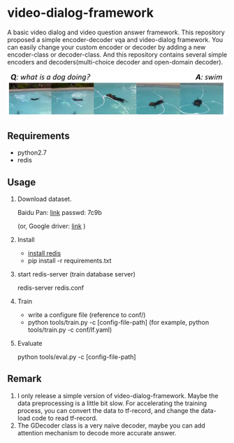# video-dialog-framework

A basic video dialog and video question answer framework. This repository proposed a simple encoder-decoder vqa and video-dialog framework. You can easily change your custom encoder or decoder by adding a new encoder-class or decoder-class. And this repository contains several simple encoders and decoders(multi-choice decoder and open-domain decoder). 

![model](./data/res/demo.png)

## Requirements

-  python2.7
-  redis

## Usage

1. Download dataset.

	Baidu Pan: [link](https://pan.baidu.com/s/1geWQCNp) passwd: 7c9b
	
   (or, Google driver: [link](https://drive.google.com/file/d/1BPi4doISkcsuLy4_mgMsfHJOMZH5EHQJ/view?usp=sharing) )
        
2. Install 
        
   * [install redis](https://redis.io/)
   * pip install -r requirements.txt

3. start redis-server (train database server)
	
	redis-server redis.conf

4. Train

	* write a configure file (reference to conf/)
   	* python tools/train.py -c [config-file-path]
        (for example, python tools/train.py -c conf/lf.yaml)

5. Evaluate
        
   python tools/eval.py -c [config-file-path]

## Remark


1. I only release a simple version of video-dialog-framework. Maybe the data preprocessing is a little bit slow. For accelerating the training process, you can convert the data to tf-record, and change the data-load code to read tf-record.
2. The GDecoder class is a very naive decoder, maybe you can add attention mechanism to decode more accurate answer.
